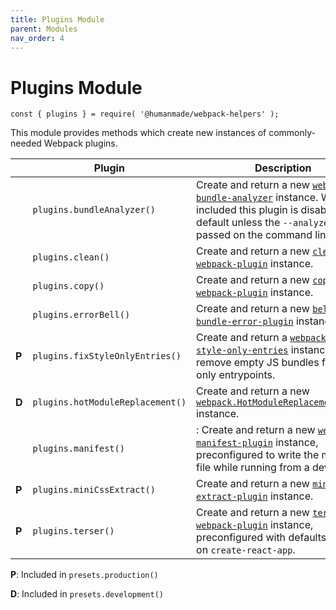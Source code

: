 ```yaml
---
title: Plugins Module
parent: Modules
nav_order: 4
---
```


# Plugins Module

`const { plugins } = require( '@humanmade/webpack-helpers' );`

This module provides methods which create new instances of commonly-needed Webpack plugins.

&nbsp; | Plugin | Description
------ | ------ | ------------
&nbsp; | `plugins.bundleAnalyzer()` | Create and return a new [`webpack-bundle-analyzer`](https://github.com/webpack-contrib/webpack-bundle-analyzer) instance. When included this plugin is disabled by default unless the `--analyze` flag is passed on the command line.
&nbsp; | `plugins.clean()` | Create and return a new [`clean-webpack-plugin`](https://github.com/johnagan/clean-webpack-plugin) instance.
&nbsp; | `plugins.copy()` | Create and return a new [`copy-webpack-plugin`](https://github.com/webpack-contrib/copy-webpack-plugin) instance.
&nbsp; | `plugins.errorBell()` | Create and return a new [`bell-on-bundle-error-plugin`](https://www.npmjs.com/package/bell-on-bundler-error-plugin) instance.
**P**  | `plugins.fixStyleOnlyEntries()` | Create and return a [`webpack-fix-style-only-entries`](https://github.com/fqborges/webpack-fix-style-only-entries) instance to remove empty JS bundles for style-only entrypoints.
**D**  | `plugins.hotModuleReplacement()` | Create and return a new [`webpack.HotModuleReplacementPlugin`](https://webpack.js.org/plugins/hot-module-replacement-plugin/) instance.
&nbsp; | `plugins.manifest()` | : Create and return a new [`webpack-manifest-plugin`](https://github.com/danethurber/webpack-manifest-plugin) instance, preconfigured to write the manifest file while running from a dev server.
**P**  | `plugins.miniCssExtract()` | Create and return a new [`mini-css-extract-plugin`](https://github.com/webpack-contrib/mini-css-extract-plugin) instance.
**P**  | `plugins.terser()` | Create and return a new [`terser-webpack-plugin`](https://github.com/webpack-contrib/terser-webpack-plugin) instance, preconfigured with defaults based on `create-react-app`.

**P**: Included in `presets.production()`

**D**: Included in `presets.development()`
